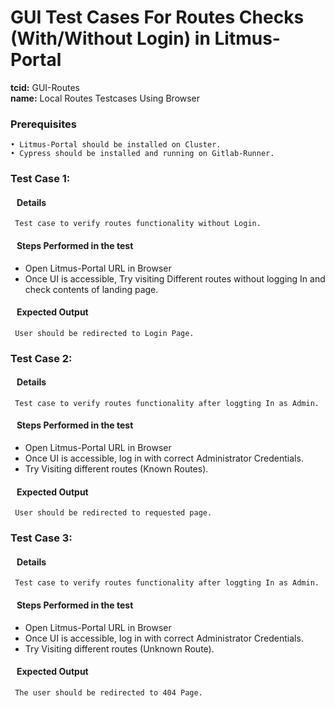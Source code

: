 # GUI Test Cases For Routes Checks (With/Without Login) in Litmus-Portal

<b>tcid:</b> GUI-Routes <br>
<b>name:</b> Local Routes Testcases Using Browser<br>

### Prerequisites

    • Litmus-Portal should be installed on Cluster.
    • Cypress should be installed and running on Gitlab-Runner.

### Test Case 1:

#### &nbsp;&nbsp;&nbsp;Details

     Test case to verify routes functionality without Login.

#### &nbsp;&nbsp;&nbsp;Steps Performed in the test

- Open Litmus-Portal URL in Browser
- Once UI is accessible, Try visiting Different routes without logging In and check contents of landing page.

#### &nbsp;&nbsp;&nbsp;Expected Output

     User should be redirected to Login Page.

### Test Case 2:

#### &nbsp;&nbsp;&nbsp;Details

     Test case to verify routes functionality after loggting In as Admin.

#### &nbsp;&nbsp;&nbsp;Steps Performed in the test

- Open Litmus-Portal URL in Browser
- Once UI is accessible, log in with correct Administrator Credentials.
- Try Visiting different routes (Known Routes).

#### &nbsp;&nbsp;&nbsp;Expected Output

     User should be redirected to requested page.

### Test Case 3:

#### &nbsp;&nbsp;&nbsp;Details

     Test case to verify routes functionality after loggting In as Admin.

#### &nbsp;&nbsp;&nbsp;Steps Performed in the test

- Open Litmus-Portal URL in Browser
- Once UI is accessible, log in with correct Administrator Credentials.
- Try Visiting different routes (Unknown Route).

#### &nbsp;&nbsp;&nbsp;Expected Output

     The user should be redirected to 404 Page.
